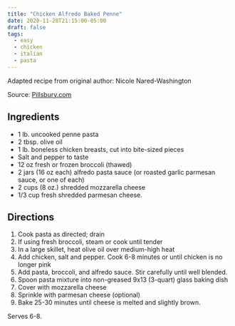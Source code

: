 ```yaml
---
title: "Chicken Alfredo Baked Penne"
date: 2020-11-28T21:15:00-05:00
draft: false
tags:
  - easy
  - chicken
  - italian
  - pasta
---
```


Adapted recipe from original author: Nicole Nared-Washington

Source: [Pillsbury.com](https://www.pillsbury.com/recipes/chicken-alfredo-baked-penne/cb946ddc-a330-42bc-8d7e-ef682c25460a)

## Ingredients

- 1 lb. uncooked penne pasta
- 2 tbsp. olive oil
- 1 lb. boneless chicken breasts, cut into bite-sized pieces
- Salt and pepper to taste
- 12 oz fresh or frozen broccoli (thawed)
- 2 jars (16 oz each) alfredo pasta sauce (or roasted garlic parmesan sauce, or one of each)
- 2 cups (8 oz.) shredded mozzarella cheese
- 1/3 cup fresh shredded parmesan cheese.

## Directions

1. Cook pasta as directed; drain
2. If using fresh broccoli, steam or cook until tender
3. In a large skillet, heat olive oil over medium-high heat
4. Add chicken, salt and pepper. Cook 6-8 minutes or until chicken is no longer pink
5. Add pasta, broccoli, and alfredo sauce. Stir carefully until well blended.
6. Spoon pasta mixture into non-greased 9x13 (3-quart) glass baking dish
7. Cover with mozzarella cheese
8. Sprinkle with parmesan cheese (optional)
9. Bake 25-30 minutes until cheese is melted and slightly brown.

Serves 6-8.
